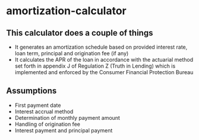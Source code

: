 # amortization-calculator
## This calculator does a couple of things
* It generates an amortization schedule based on provided interest rate, loan term, principal and origination fee (if any)
* It calculates the APR of the loan in accordance with the actuarial method set forth in appendix J of Regulation Z (Truth in Lending) which is implemented and enforced by the Consumer Financial Protection Bureau
## Assumptions
* First payment date
* Interest accrual method
* Determination of monthly payment amount
* Handling of origination fee
* Interest payment and principal payment